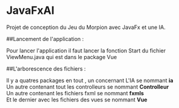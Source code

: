 # JavaFxAI

Projet de conception du Jeu du Morpion avec JavaFx et une IA.

##Lancement de l'application :

Pour lancer l'application il faut lancer la fonction Start du fichier ViewMenu.java qui est dans le package Vue

##L'arborescence des fichiers :

Il y a quatres packages en tout , un concernant L'IA se nommant **ia**  
Un autre contenant tout les controlleurs se nommant **Controlleur**  
Un autre contenant les fichiers fxml se nommant **fxmls**  
Et le dernier avec les fichiers des vues se nommant **Vue**  

